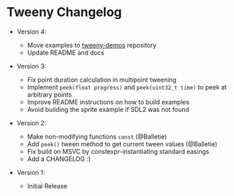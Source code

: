# Tweeny Changelog
- Version 4:
  - Move examples to [tweeny-demos](github.com/mobius3/tweeny-demos) repository
  - Update README and docs

- Version 3:
  - Fix point duration calculation in multipoint tweening 
  - Implement `peek(float progress)` and `peek(uint32_t time)` to peek
    at arbitrary points
  - Improve README instructions on how to build examples
  - Avoid building the sprite example if SDL2 was not found

- Version 2:
  - Make non-modifying functions `const` (@Balletie)
  - Add `peek()` tween method to get current tween values (@Balletie)
  - Fix build on MSVC by constexpr-instantiating standard easings
  - Add a CHANGELOG :)

- Version 1:
  - Initial Release
